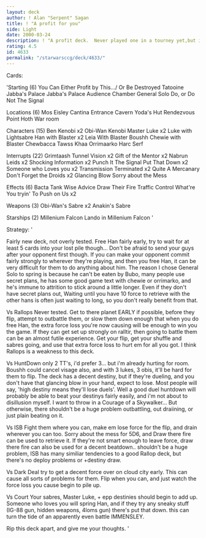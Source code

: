 ```yaml
---
layout: deck
author: ! Alan "Serpent" Sagan
title: ! "A profit for you"
side: Light
date: 2000-03-24
description: ! "A profit deck.  Never played one in a tourney yet,but i have extensively playtested it againstone (only one) friend.	Has good activation, decent amountof characters, lots of power, decent destiny,seems prepared.  Rip it apart"
rating: 4.5
id: 4633
permalink: "/starwarsccg/deck/4633/"
---
```

Cards: 

'Starting (6)
You Can Either Profit by This.../ Or Be Destroyed
Tatooine Jabba's Palace
Jabba's Palace Audience Chamber
General Solo
Do, or Do Not
The Signal

Locations (6)
Mos Eisley
Cantina
Entrance Cavern
Yoda's Hut
Rendezvous Point
Hoth War room

Characters (15)
Ben Kenobi x2
Obi-Wan Kenobi
Master Luke x2
Luke with Lightsabre
Han with Blaster x2
Leia With Blaster
Boushh
Chewie with Blaster
Chewbacca
Tawss Khaa
Orrimaarko
Harc Serf

Interrupts (22)
Grimtaash
Tunnel Vision x2
Gift of the Mentor x2
Nabrun Leids x2
Shocking Information x2
Punch It
The Signal
Put That Down x2
Someone who Loves you x2
Transmission Terminated x2
Quite A Mercanary
Don't Forget the Droids x2
Glancing Blow
Sorry about the Mess

Effects (6)
Bacta Tank
Wise Advice
Draw Their Fire
Traffic Control
What're You tryin' To Push on Us x2

Weapons (3)
Obi-Wan's Sabre x2
Anakin's Sabre

Starships (2)
Millenium Falcon
Lando in Millenium Falcon '

Strategy: '

Fairly new deck, not overly tested.
Free Han fairly early, try to wait for at least 5 cards
into your lost pile though...
Don't be afraid to send your guys after your opponent
first though.  If you can make your opponent commit fairly
strongly to wherever they're playing, and then you free
Han, it can be very difficult for them to do anything about
him.
The reason I chose General Solo to spring is because he can't
be eaten by Bubo, many people use secret plans, he has some good
game text with chewie or orrimarko, and he's immune to attrition
to stick around a little longer.  Even if they don't
have secret plans out, Waiting until you have 10 force to
retrieve with the other hans is often just waiting to long,
so you don't really benefit from that.

Vs Rallops
Never tested.  Get to there planet EARLY if possible,
before they flip, attempt to outbattle them, or slow them
down enough that when you do free Han, the extra force loss
you're now causing will be enough to win you the game.
If they can get set up strongly on ralltir, then going
to battle them can be an almost futile experience.
Get your flip, get your shuffle and sabres going, and use that
extra force loss to hurt em for all you got.
I think Rallops is a weakness to this deck.

Vs HuntDown
only 2 TT's, i'd prefer 3... but i'm already hurting for room.
Boushh could cancel visage also, and with 3 lukes, 3 obis,
it'll be hard for them to flip.  The deck has a decent destiny,
but if they're dueling, and you don't have that glancing blow in
your hand, expect to lose.
Most people will say, 'high destiny means they'll lose duels'.
Well a good duel huntdown will probably be able to beat your destinys
fairly easily, and i'm not about to disillusion myself.
I want to throw in a Courage of a Skywalker...
But otherwise, there shouldn't be a huge problem outbattling,
out draiining, or just plain beating on it.

Vs ISB
Fight them where you can, make em lose force for the flip,
and drain wherever you can too.  Sorry about the mess
for 5D6, and Draw there fire can be used to retrieve it.
If they're not smart enough to leave force, draw there fire
can also be used for a decent beatdown..
shouldn't be a huge problem, ISB has many similiar tendencies
to a good Rallop deck, but there's no deploy problems
or +destiny draw.

Vs Dark Deal
try to get a decent force over on cloud city early.
This can cause all sorts of problems for them.	Flip
when you can, and just watch the force loss you cause begin
to pile up.

Vs Court
Your sabres, Master Luke, + epp destinies should begin to add up.
Someone who loves you will spring Han, and if they
try any sneaky stuff (IG-88 gun, hidden weapons, 4loms gun)
there's put that down.  this can turn the tide of an apparently
even battle IMMENSLEY.


Rip this deck apart, and give me your thoughts. '
